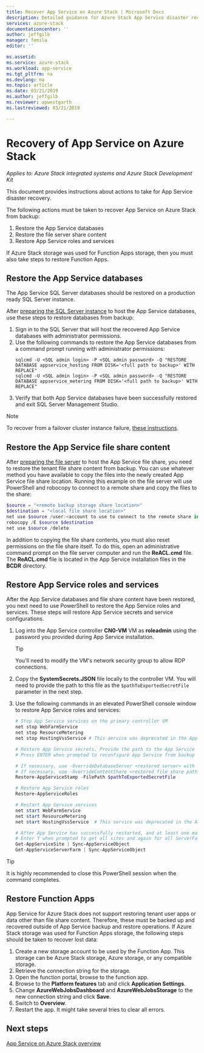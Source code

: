 ```yaml
---
title: Recover App Service on Azure Stack | Microsoft Docs
description: Detailed guidance for Azure Stack App Service disaster recovery
services: azure-stack
documentationcenter: ''
author: jeffgilb
manager: femila
editor: ''

ms.assetid: 
ms.service: azure-stack
ms.workload: app-service
ms.tgt_pltfrm: na
ms.devlang: na
ms.topic: article
ms.date: 03/21/2019
ms.author: jeffgilb
ms.reviewer: apwestgarth
ms.lastreviewed: 03/21/2019

---
```

# Recovery of App Service on Azure Stack

*Applies to: Azure Stack integrated systems and Azure Stack Development Kit*  

This document provides instructions about actions to take for App Service disaster recovery.

The following actions must be taken to recover App Service on Azure Stack from backup:
1.	Restore the App Service databases
2.	Restore the file server share content
3.	Restore App Service roles and services

If Azure Stack storage was used for Function Apps storage, then you must also take steps to restore Function Apps.

## Restore the App Service databases
The App Service SQL Server databases should be restored on a production ready SQL Server instance. 

After [preparing the SQL Server instance](azure-stack-app-service-before-you-get-started.md#prepare-the-sql-server-instance) to host the App Service databases, use these steps to restore databases from backup:

1. Sign in to the SQL Server that will host the recovered App Service databases with administrator permissions.
2. Use the following commands to restore the App Service databases from a command prompt running with administrator permissions:
    ```dos
    sqlcmd -U <SQL admin login> -P <SQL admin password> -Q "RESTORE DATABASE appservice_hosting FROM DISK='<full path to backup>' WITH REPLACE"
    sqlcmd -U <SQL admin login> -P <SQL admin password> -Q "RESTORE DATABASE appservice_metering FROM DISK='<full path to backup>' WITH REPLACE"
    ```
3. Verify that both App Service databases have been successfully restored and exit SQL Server Management Studio.

> [!NOTE]
> To recover from a failover cluster instance failure, [these instructions](https://docs.microsoft.com/sql/sql-server/failover-clusters/windows/recover-from-failover-cluster-instance-failure?view=sql-server-2017). 

## Restore the App Service file share content
After [preparing the file server](azure-stack-app-service-before-you-get-started.md#prepare-the-file-server) to host the App Service file share, you need to restore the tenant file share content from backup. You can use whatever method you have available to copy the files into the newly created App Service file share location. Running this example on the file server will use PowerShell and robocopy to connect to a remote share and copy the files to the share:

```powershell
$source = "<remote backup storage share location>"
$destination = "<local file share location>"
net use $source /user:<account to use to connect to the remote share in the format of domain\username> *
robocopy /E $source $destination
net use $source /delete
```

In addition to copying the file share contents, you must also reset permissions on the file share itself. To do this, open an administrative command prompt on the file server computer and run the **ReACL.cmd** file. The **ReACL.cmd** file is located in the App Service installation files in the **BCDR** directory.

## Restore App Service roles and services
After the App Service databases and file share content have been restored, you next need to use PowerShell to restore the App Service roles and services. These steps will restore App Service secrets and service configurations.  

1. Log into the App Service controller **CN0-VM** VM as **roleadmin** using the password you provided during App Service installation. 
    > [!TIP]
    > You'll need to modify the VM's network security group to allow RDP connections. 
2. Copy the **SystemSecrets.JSON** file locally to the controller VM. You will need to provide the path to this file as the `$pathToExportedSecretFile` parameter in the next step. 
3. Use the following commands in an elevated PowerShell console window to restore App Service roles and services:

    ```powershell
    # Stop App Service services on the primary controller VM
    net stop WebFarmService
    net stop ResourceMetering
    net stop HostingVssService # This service was deprecated in the App Service 1.5 release and is not required after the App Service 1.4 release.

    # Restore App Service secrets. Provide the path to the App Service secrets file copied from backup. For example, C:\temp\SystemSecrets.json.
    # Press ENTER when prompted to reconfigure App Service from backup 

    # If necessary, use -OverrideDatabaseServer <restored server> with Restore-AppServiceStamp when the restored database server has a different address than backed-up deployment.
    # If necessary, use -OverrideContentShare <restored file share path> with Restore-AppServiceStamp when the restored file share has a different path from backed-up deployment.
    Restore-AppServiceStamp -FilePath $pathToExportedSecretFile 

    # Restore App Service roles
    Restore-AppServiceRoles

    # Restart App Service services
    net start WebFarmService
    net start ResourceMetering
    net start HostingVssService  # This service was deprecated in the App Service 1.5 release and is not required after the App Service 1.4 release.

    # After App Service has successfully restarted, and at least one management server is in ready state, synchronize App Service objects to complete the restore
    # Enter Y when prompted to get all sites and again for all ServerFarm entities.
    Get-AppServiceSite | Sync-AppServiceObject
    Get-AppServiceServerFarm | Sync-AppServiceObject
    ```

> [!TIP]
> It is highly recommended to close this PowerShell session when the command completes.

## Restore Function Apps 
App Service for Azure Stack does not support restoring tenant user apps or data other than file share content. Therefore, these must be backed up and recovered outside of App Service backup and restore operations. If Azure Stack storage was used for Function Apps storage, the following steps should be taken to recover lost data:

1. Create a new storage account to be used by the Function App. This storage can be Azure Stack storage, Azure storage, or any compatible storage.
2. Retrieve the connection string for the storage.
3. Open the function portal, browse to the function app.
4. Browse to the **Platform features** tab and click **Application Settings**.
5. Change **AzureWebJobsDashboard** and **AzureWebJobsStorage** to the new connection string and click **Save**.
6. Switch to **Overview**.
7. Restart the app. It might take several tries to clear all errors.

## Next steps
[App Service on Azure Stack overview](azure-stack-app-service-overview.md)